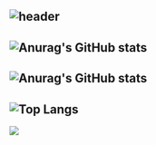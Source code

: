 ![header](https://capsule-render.vercel.app/api?type=waving&text=👋+Hi,+I’m+leeeyubin)
---
![Anurag's GitHub stats](https://github-readme-stats.vercel.app/api?username=leeeyubin&show_icons=true&theme=radical)
---
![Anurag's GitHub stats](https://github-readme-stats.vercel.app/api?username=leeeyubin)
---
![Top Langs](https://github-readme-stats.vercel.app/api/top-langs/?username=leeeyubin&layout=compact&theme=radical)
---
<img src="https://img.shields.io/badge/JAVA-007396?style=for-the-badge&logo=java&logoColor=white">
